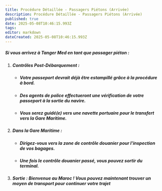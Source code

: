 ```yaml
---
title: Procédure Détaillée - Passagers Piétons (Arrivée)
description: Procédure Détaillée - Passagers Piétons (Arrivée)
published: true
date: 2025-05-08T10:46:15.993Z
tags: 
editor: markdown
dateCreated: 2025-05-08T10:46:15.993Z
---
```


##### Si vous arrivez à Tanger Med en tant que passager piéton :

  1. ##### **Contrôles Post-Débarquement :**

     * ##### Votre passeport devrait déjà être estampillé grâce à la procédure à bord.

     * ##### Des agents de police effectueront une vérification de votre passeport à la sortie du navire.

     * ##### Vous serez guidé\(e\) vers une navette portuaire pour le transfert vers la Gare Maritime.

  2. ##### **Dans la Gare Maritime :**

     * ##### Dirigez-vous vers la zone de contrôle douanier pour l'inspection de vos bagages.

     * ##### Une fois le contrôle douanier passé, vous pouvez sortir du terminal.

  3. ##### **Sortie :** Bienvenue au Maroc \! Vous pouvez maintenant trouver un moyen de transport pour continuer votre trajet




#####